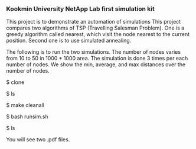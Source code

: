 ### Kookmin University NetApp Lab first simulation kit
This project is to demonstrate an automation of simulations
This project compares two algorithms of TSP (Travelling Salesman Problem). 
One is a greedy algorithm called nearest, which visit the node nearest to the current position. 
Second one is to use simulated annealing. 

The following is to run the two simulations. 
The number of nodes varies from 10 to 50 in 1000 * 1000 area. 
The simulation is done 3 times per each number of nodes. 
We show the min, average, and max distances over the number of nodes.

$ clone

$ ls

$ make cleanall

$ bash runsim.sh

$ ls

You will see two .pdf files.
